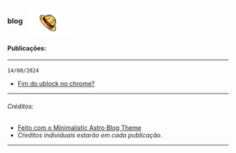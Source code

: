 <h3 style="display: flex; align-items: center;">
  blog
  <img src="/public/imgs/logo.png" alt="logo" style="margin-left: 10px; width: 100px; height: auto;">
</h3>

#### Publicações:
----
`14/08/2024`

- [Fim do ublock no chrome?](https://is.gd/0ArkDt)

---
###### Créditos:
- [Feito com o Minimalistic Astro Blog Theme](https://is.gd/XVOJfE)
- *Cŕeditos individuais estarão em cada publicação.*
---